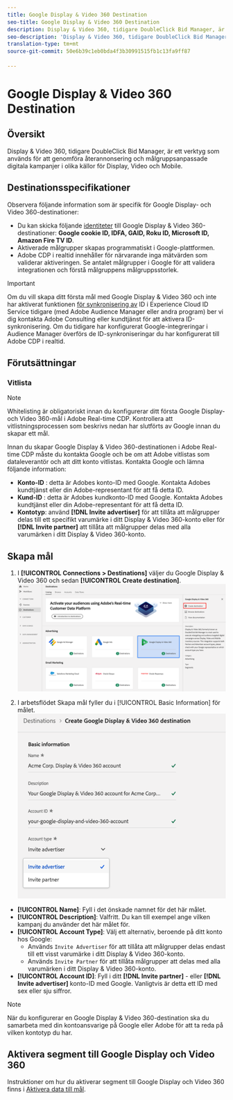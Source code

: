 ```yaml
---
title: Google Display & Video 360 Destination
seo-title: Google Display & Video 360 Destination
description: Display & Video 360, tidigare DoubleClick Bid Manager, är ett verktyg som används för att utföra återannonsering och målgruppsanpassade digitala kampanjer i olika källor för Display, Video och Mobile.
seo-description: 'Display & Video 360, tidigare DoubleClick Bid Manager, är ett verktyg som används för att utföra återannonsering och målgruppsanpassade digitala kampanjer i olika källor för Display, Video och Mobile. '
translation-type: tm+mt
source-git-commit: 50e6b39c1eb0bda4f3b30991515fb1c13fa9ff87

---
```



# Google Display &amp; Video 360 Destination

## Översikt

Display &amp; Video 360, tidigare DoubleClick Bid Manager, är ett verktyg som används för att genomföra återannonsering och målgruppsanpassade digitala kampanjer i olika källor för Display, Video och Mobile.

## Destinationsspecifikationer

Observera följande information som är specifik för Google Display- och Video 360-destinationer:

* Du kan skicka följande [identiteter](../../identity-service/namespaces.md) till Google Display &amp; Video 360-destinationer: **Google cookie ID, IDFA, GAID, Roku ID, Microsoft ID, Amazon Fire TV ID**.
* Aktiverade målgrupper skapas programmatiskt i Google-plattformen.
* Adobe CDP i realtid innehåller för närvarande inga mätvärden som validerar aktiveringen. Se antalet målgrupper i Google för att validera integrationen och förstå målgruppens målgruppsstorlek.

>[!IMPORTANT]
>
>Om du vill skapa ditt första mål med Google Display &amp; Video 360 och inte har aktiverat funktionen [för synkronisering av](https://docs.adobe.com/content/help/en/id-service/using/id-service-api/methods/idsync.html) ID i Experience Cloud ID Service tidigare (med Adobe Audience Manager eller andra program) ber vi dig kontakta Adobe Consulting eller kundtjänst för att aktivera ID-synkronisering. Om du tidigare har konfigurerat Google-integreringar i Audience Manager överförs de ID-synkroniseringar du har konfigurerat till Adobe CDP i realtid.

## Förutsättningar

### Vitlista

>[!NOTE]
>
>Whitelisting är obligatoriskt innan du konfigurerar ditt första Google Display- och Video 360-mål i Adobe Real-time CDP. Kontrollera att vitlistningsprocessen som beskrivs nedan har slutförts av Google innan du skapar ett mål.

Innan du skapar Google Display &amp; Video 360-destinationen i Adobe Real-time CDP måste du kontakta Google och be om att Adobe vitlistas som dataleverantör och att ditt konto vitlistas. Kontakta Google och lämna följande information:

* **Konto-ID** : detta är Adobes konto-ID med Google. Kontakta Adobes kundtjänst eller din Adobe-representant för att få detta ID.
* **Kund-ID** : detta är Adobes kundkonto-ID med Google. Kontakta Adobes kundtjänst eller din Adobe-representant för att få detta ID.
* **Kontotyp**: använd **[!DNL Invite advertiser]** för att tillåta att målgrupper delas till ett specifikt varumärke i ditt Display &amp; Video 360-konto eller för **[!DNL Invite partner]** att tillåta att målgrupper delas med alla varumärken i ditt Display &amp; Video 360-konto.

## Skapa mål

1. I **[!UICONTROL Connections > Destinations]** väljer du Google Display &amp; Video 360 och sedan **[!UICONTROL Create destination]**.
   ![Connect Google Display &amp; Video 360 destination](/help/rtcdp/destinations/assets/google-dv360-destination.png)

2. I arbetsflödet Skapa mål fyller du i [!UICONTROL Basic Information] för målet.
   ![Grundläggande information, Google Display och Video 360](/help/rtcdp/destinations/assets/google-dv360-basic-information.png)
* **[!UICONTROL Name]**: Fyll i det önskade namnet för det här målet.
* **[!UICONTROL Description]**: Valfritt. Du kan till exempel ange vilken kampanj du använder det här målet för.
* **[!UICONTROL Account Type]**: Välj ett alternativ, beroende på ditt konto hos Google:
   * Används `Invite Advertiser` för att tillåta att målgrupper delas endast till ett visst varumärke i ditt Display &amp; Video 360-konto.
   * Används `Invite Partner` för att tillåta målgrupper att delas med alla varumärken i ditt Display &amp; Video 360-konto.
* **[!UICONTROL Account ID]**: Fyll i ditt **[!DNL Invite partner]** - eller **[!DNL Invite advertiser]** konto-ID med Google. Vanligtvis är detta ett ID med sex eller sju siffror.

>[!NOTE]
>
>När du konfigurerar en Google Display &amp; Video 360-destination ska du samarbeta med din kontoansvarige på Google eller Adobe för att ta reda på vilken kontotyp du har.

## Aktivera segment till Google Display och Video 360

Instruktioner om hur du aktiverar segment till Google Display och Video 360 finns i [Aktivera data till mål](/help/rtcdp/destinations/activate-destinations.md).